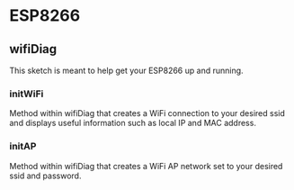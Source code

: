 # ESP8266

## wifiDiag
This sketch is meant to help get your ESP8266 up and running.

### initWiFi
Method within wifiDiag that creates a WiFi connection to your desired ssid and displays useful information such as local IP and MAC address.

### initAP
Method within wifiDiag that creates a WiFi AP network set to your desired ssid and password.